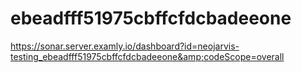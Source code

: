 # ebeadfff51975cbffcfdcbadeeone
https://sonar.server.examly.io/dashboard?id=neojarvis-testing_ebeadfff51975cbffcfdcbadeeone&amp;codeScope=overall
